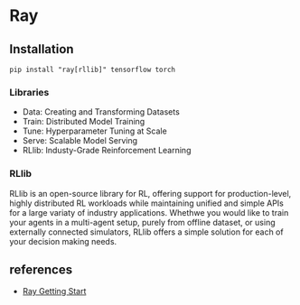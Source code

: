 # Ray

## Installation
```
pip install "ray[rllib]" tensorflow torch
```

### Libraries
- Data: Creating and Transforming Datasets
- Train: Distributed Model Training
- Tune: Hyperparameter Tuning at Scale
- Serve: Scalable Model Serving
- RLlib: Industy-Grade Reinforcement Learning

### RLlib
RLlib is an open-source library for RL, offering support for production-level, highly distributed RL workloads while maintaining unified and simple APIs for a large variaty of industry applications. Whethwe you would like to train your agents in a multi-agent setup, purely from offline dataset, or using externally connected simulators, RLlib offers a simple solution for each of your decision making needs.


## references
- [Ray Getting Start](https://docs.ray.io/en/latest/ray-overview/index.html)
